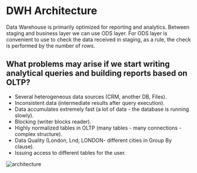 # DWH Architecture

Data Warehouse is primarily optimized for reporting and analytics.
Between staging and business layer we can use ODS layer. For ODS layer is convenient to use to check the data received in staging, as a rule, the check is performed by the number of rows.

## What problems may arise if we start writing analytical queries and building reports based on OLTP?

- Several heterogeneous data sources (CRM, another DB, Files).
- Inconsistent data (intermediate results after query execution).
- Data accumulates extremely fast (a lot of data - the database is running slowly).
- Blocking (writer blocks reader).
- Highly normalized tables in OLTP (many tables - many connections - complex structure).
- Data Quality (London, Lnd, LONDON- different cities in Group By clause).
- Issuing access to different tables for the user.

![architecture](https://user-images.githubusercontent.com/55916170/157976157-e4ffdc66-8581-4a6e-8b68-a132ddb30a1d.png)


